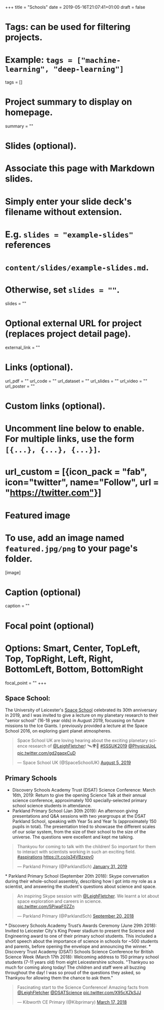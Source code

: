 +++
title = "Schools"
date = 2019-05-16T21:07:41+01:00
draft = false

# Tags: can be used for filtering projects.
# Example: `tags = ["machine-learning", "deep-learning"]`
tags = []

# Project summary to display on homepage.
summary = ""

# Slides (optional).
#   Associate this page with Markdown slides.
#   Simply enter your slide deck's filename without extension.
#   E.g. `slides = "example-slides"` references
#   `content/slides/example-slides.md`.
#   Otherwise, set `slides = ""`.
slides = ""

# Optional external URL for project (replaces project detail page).
external_link = ""

# Links (optional).
url_pdf = ""
url_code = ""
url_dataset = ""
url_slides = ""
url_video = ""
url_poster = ""

# Custom links (optional).
#   Uncomment line below to enable. For multiple links, use the form `[{...}, {...}, {...}]`.
# url_custom = [{icon_pack = "fab", icon="twitter", name="Follow", url = "https://twitter.com"}]

# Featured image
# To use, add an image named `featured.jpg/png` to your page's folder.
[image]
  # Caption (optional)
  caption = ""

  # Focal point (optional)
  # Options: Smart, Center, TopLeft, Top, TopRight, Left, Right, BottomLeft, Bottom, BottomRight
  focal_point = ""
+++

## Space School:  
The University of Leicester's [Space School](http://spaceschool.co.uk/) celebrated its 30th anniversary in 2019, and I was invited to give a lecture on my planetary research to their "senior school" (16-18 year olds) in August 2019, focussing on future missions to the Ice Giants.  I previously provided a lecture at the Space School 2016, on exploring giant planet atmospheres.

<blockquote class="twitter-tweet"><p lang="en" dir="ltr">Space School UK are loving hearing about the exciting planetary science research of <a href="https://twitter.com/LeighFletcher?ref_src=twsrc%5Etfw">@LeighFletcher</a>! 🛰️🌍🔭 <a href="https://twitter.com/hashtag/SSSUK2019?src=hash&amp;ref_src=twsrc%5Etfw">#SSSUK2019</a> <a href="https://twitter.com/PhysicsUoL?ref_src=twsrc%5Etfw">@PhysicsUoL</a> <a href="https://t.co/gd2gaqxCuD">pic.twitter.com/gd2gaqxCuD</a></p>&mdash; Space School UK (@SpaceSchoolUK) <a href="https://twitter.com/SpaceSchoolUK/status/1158365547752513536?ref_src=twsrc%5Etfw">August 5, 2019</a></blockquote> <script async src="https://platform.twitter.com/widgets.js" charset="utf-8"></script>


## Primary Schools
* Discovery Schools Academy Trust (DSAT) Science Conference:  March 16th, 2019:  Return to give the opening Science Talk at their annual science conference, approximately 100 specially-selected primary school science students in attendance.
* Parkland Primary School (Jan 30th 2019):  An afternoon giving presentations and Q&A sessions with two yeargroups at the DSAT Parkland School, speaking with Year 5s and Year 1s (approximately 150 pupils in total).  The presentation tried to showcase the different scales of our solar system, from the size of their school to the size of the universe.  The questions were excellent and kept me talking.
<blockquote class="twitter-tweet"><p lang="en" dir="ltr">Thankyou for coming to talk with the children! So important for them to interact with scientists working in such an exciting field. <a href="https://twitter.com/hashtag/aspirations?src=hash&amp;ref_src=twsrc%5Etfw">#aspirations</a> <a href="https://t.co/q34VBzxpv0">https://t.co/q34VBzxpv0</a></p>&mdash; Parkland Primary (@ParklandSch) <a href="https://twitter.com/ParklandSch/status/1090869639159136256?ref_src=twsrc%5Etfw">January 31, 2019</a></blockquote> <script async src="https://platform.twitter.com/widgets.js" charset="utf-8"></script>
* Parkland Primary School (September 20th 2018):  Skype conversation during their whole-school assembly, describing how I got into my role as a scientist, and answering the student's questions about science and space.
<blockquote class="twitter-tweet"><p lang="en" dir="ltr">An inspiring Skype session with <a href="https://twitter.com/LeighFletcher?ref_src=twsrc%5Etfw">@LeighFletcher</a>. We learnt a lot about space exploration and careers in science. <a href="https://t.co/5PiwaF0ZZn">pic.twitter.com/5PiwaF0ZZn</a></p>&mdash; Parkland Primary (@ParklandSch) <a href="https://twitter.com/ParklandSch/status/1042747498434109443?ref_src=twsrc%5Etfw">September 20, 2018</a></blockquote> <script async src="https://platform.twitter.com/widgets.js" charset="utf-8"></script>
* Discovery Schools Academy Trust’s Awards Ceremony (June 29th 2018):  Invited to Leicester City's King Power stadium to present the Science and Engineering award to one of their primary school students.  This included a short speech about the importance of science in schools for ~500 students and parents, before opening the envelope and announcing the winner.
* Discovery Trust Academy (DSAT) Schools Science Conference for British Science Week (March 17th 2018):  Welcoming address to 150 primary school students (7-11 years old) from eight Leicestershire schools.  "Thankyou so much for coming along today!  The children and staff were all buzzing throughout the day! I was so proud of the questions they asked, so Thankyou for allowing them the chance to ask them."
<blockquote class="twitter-tweet"><p lang="en" dir="ltr">Fascinating start to the Science Conference! Amazing facts from <a href="https://twitter.com/LeighFletcher?ref_src=twsrc%5Etfw">@LeighFletcher</a> <a href="https://twitter.com/DSATScience?ref_src=twsrc%5Etfw">@DSATScience</a> <a href="https://t.co/X95cXZkSJJ">pic.twitter.com/X95cXZkSJJ</a></p>&mdash; Kibworth CE Primary (@Kibprimary) <a href="https://twitter.com/Kibprimary/status/974951115174367234?ref_src=twsrc%5Etfw">March 17, 2018</a></blockquote> <script async src="https://platform.twitter.com/widgets.js" charset="utf-8"></script>
